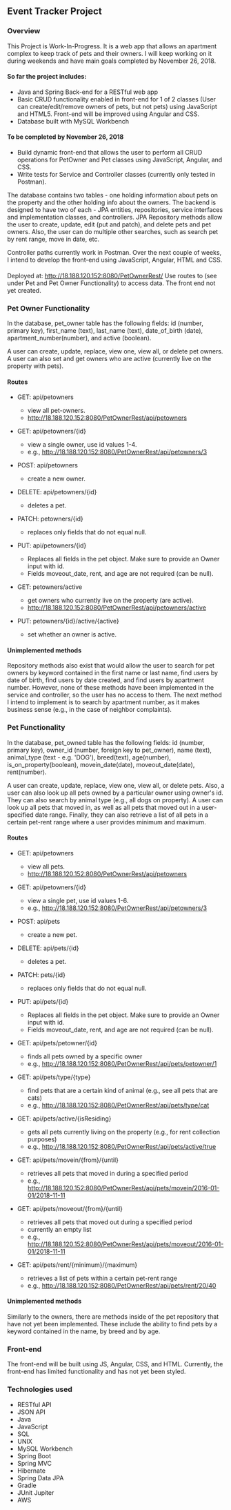 ## Event Tracker Project

### Overview
This Project is Work-In-Progress. It is a web app that allows an apartment complex to keep track of pets and their owners.
I will keep working on it during weekends and have main goals completed by November 26, 2018.

#### So far the project includes:
  * Java and Spring Back-end for a RESTful web app
  * Basic CRUD functionality enabled in front-end for 1 of 2 classes (User can create/edit/remove owners of pets, but not pets) using JavaScript and HTML5. Front-end will be improved using Angular and CSS.
  * Database built with MySQL Workbench

#### To be completed by November 26, 2018
  * Build dynamic front-end that allows the user to perform all CRUD operations for PetOwner and Pet classes using JavaScript, Angular, and CSS.
  * Write tests for Service and Controller classes (currently only tested in Postman).


The database contains two tables - one holding information about pets on the property and the other holding info about the owners. The backend is designed to have two of each - JPA entities, repositories, service interfaces and implementation classes, and controllers.
JPA Repository methods allow the user to create, update, edit (put and patch), and delete pets and pet owners. Also, the user can do multiple other searches, such as search pet by rent range, move in date, etc.

Controller paths currently work in Postman. Over the next couple of weeks, I intend to develop the front-end using JavaScript, Angular, HTML and CSS.

####
Deployed at: http://18.188.120.152:8080/PetOwnerRest/
Use routes to (see under Pet and Pet Owner Functionality) to access data. The front end not yet created.

### Pet Owner Functionality
In the database, pet_owner table has the following fields: id (number, primary key), first_name (text), last_name (text), date_of_birth (date), apartment_number(number), and active (boolean).

A user can create, update, replace, view one, view all, or delete pet owners.
A user can also set and get owners who are active (currently live on the property with pets).

#### Routes
* GET: api/petowners
  - view all pet-owners.
  - http://18.188.120.152:8080/PetOwnerRest/api/petowners

* GET: api/petowners/{id}  
  - view a single owner, use id values 1-4.
  - e.g., http://18.188.120.152:8080/PetOwnerRest/api/petowners/3

* POST: api/petowners
  - create a new owner.

* DELETE: api/petowners/{id}
  - deletes a pet.

* PATCH: petowners/{id}
  - replaces only fields that do not equal null.

* PUT: api/petowners/{id}
  - Replaces all fields in the pet object. Make sure to provide an Owner input with id.
  - Fields moveout_date, rent, and age are not required (can be null).

* GET: petowners/active
  - get owners who currently live on the property (are active).
  - http://18.188.120.152:8080/PetOwnerRest/api/petowners/active

* PUT: petowners/{id}/active/{active}
  - set whether an owner is active.


#### Unimplemented methods
Repository methods also exist that would allow the user to search for pet owners by keyword contained in the first name or last name, find users by date of birth, find users by date created, and find users by apartment number. However, none of these methods have been implemented in the service and controller, so the user has no access to them. The next method I intend to implement is to search by apartment number, as it makes business sense (e.g., in the case of neighbor complaints).



### Pet Functionality
In the database, pet_owned table has the following fields: id (number, primary key), owner_id (number, foreign key to pet_owner), name (text), animal_type (text - e.g. 'DOG'), breed(text), age(number), is_on_property(boolean), movein_date(date), moveout_date(date), rent(number).

A user can create, update, replace, view one, view all, or delete pets.
Also, a user can also look up all pets owned by a particular owner using owner's id. They can also search by animal type (e.g., all dogs on property). A user can look up all pets that moved in, as well as all pets that moved out in a user-specified date range. Finally, they can also retrieve a list of all pets in a certain pet-rent range where a user provides minimum and maximum.

#### Routes
* GET: api/petowners
  - view all pets.
  - http://18.188.120.152:8080/PetOwnerRest/api/petowners

* GET: api/petowners/{id}  
  - view a single pet, use id values 1-6.
  - e.g., http://18.188.120.152:8080/PetOwnerRest/api/petowners/3

* POST: api/pets
  - create a new pet.

* DELETE: api/pets/{id}
  - deletes a pet.

* PATCH: pets/{id}
  - replaces only fields that do not equal null.

* PUT: api/pets/{id}
  - Replaces all fields in the pet object. Make sure to provide an Owner input with id.
  - Fields moveout_date, rent, and age are not required (can be null).

* GET: api/pets/petowner/{id}
  - finds all pets owned by a specific owner
  - e.g., http://18.188.120.152:8080/PetOwnerRest/api/pets/petowner/1

* GET: api/pets/type/{type}
  - find pets that are a certain kind of animal (e.g., see all pets that are cats)
  - e.g., http://18.188.120.152:8080/PetOwnerRest/api/pets/type/cat

* GET: api/pets/active/{isResiding}
  - gets all pets currently living on the property (e.g., for rent collection purposes)
  - e.g., http://18.188.120.152:8080/PetOwnerRest/api/pets/active/true

* GET: api/pets/movein/{from}/{until}
  - retrieves all pets that moved in during a specified period
  - e.g.,  http://18.188.120.152:8080/PetOwnerRest/api/pets/movein/2016-01-01/2018-11-11

* GET: api/pets/moveout/{from}/{until}
  - retrieves all pets that moved out during a specified period
  - currently an empty list
  - e.g., http://18.188.120.152:8080/PetOwnerRest/api/pets/moveout/2016-01-01/2018-11-11

* GET: api/pets/rent/{minimum}/{maximum}
  - retrieves a list of pets within a certain pet-rent range
  - e.g., http://18.188.120.152:8080/PetOwnerRest/api/pets/rent/20/40



#### Unimplemented methods
Similarly to the owners, there are methods inside of the pet repository that have not yet been implemented. These include the ability to find pets by a keyword contained in the name, by breed and by age.

### Front-end
The front-end will be built using JS, Angular, CSS, and HTML. Currently, the front-end has limited functionality and has not yet been styled.

### Technologies used
* RESTful API
* JSON API
* Java
* JavaScript
* SQL
* UNIX
* MySQL Workbench
* Spring Boot
* Spring MVC
* Hibernate
* Spring Data JPA
* Gradle
* JUnit Jupiter
* AWS
